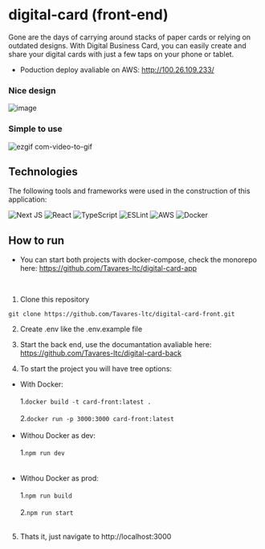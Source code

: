 # digital-card (front-end)
Gone are the days of carrying around stacks of paper cards or relying on outdated designs. With Digital Business Card, you can easily create and share your digital cards with just a few taps on your phone or tablet.

- Poduction deploy avaliable on AWS: http://100.26.109.233/

### Nice design
![image](https://user-images.githubusercontent.com/98609823/228962312-95e4da8c-7fad-4d82-a40d-fcc13b6b9c7a.png)


### Simple to use
![ezgif com-video-to-gif](https://user-images.githubusercontent.com/98609823/228964982-2f3f5893-bec0-40df-b16e-4b941c398f89.gif)

## Technologies
The following tools and frameworks were used in the construction of this application:

  ![Next JS](https://img.shields.io/badge/Next-black?style=for-the-badge&logo=next.js&logoColor=white)
  ![React](https://img.shields.io/badge/react-%2320232a.svg?style=for-the-badge&logo=react&logoColor=%2361DAFB)
  ![TypeScript](https://img.shields.io/badge/typescript-%23007ACC.svg?style=for-the-badge&logo=typescript&logoColor=white)
  ![ESLint](https://img.shields.io/badge/ESLint-4B3263?style=for-the-badge&logo=eslint&logoColor=white)
  ![AWS](https://img.shields.io/badge/AWS-%23FF9900.svg?style=for-the-badge&logo=amazon-aws&logoColor=white)
  ![Docker](https://img.shields.io/badge/docker-%230db7ed.svg?style=for-the-badge&logo=docker&logoColor=white)

## How to run

* You can start both projects with docker-compose, check the monorepo here: https://github.com/Tavares-ltc/digital-card-app
<br>

1. Clone this repository

```
git clone https://github.com/Tavares-ltc/digital-card-front.git
```

2. Create .env like the .env.example file
    
3. Start the back end, use the documantation avaliable here: https://github.com/Tavares-ltc/digital-card-back

    
4. To start the project you will have tree options:
  * With Docker:  <br>  
  1.``docker build -t card-front:latest .``   <br>  
  2.``docker run -p 3000:3000 card-front:latest``   <br>
    <br>    
  * Withou Docker as dev:  <br>  
  1.``npm run dev``   <br>  
    <br>  
  * Withou Docker as prod:  <br>  
  1.``npm run build``   <br>  
  2.``npm run start``   <br> 
    <br>  

5. Thats it, just navigate to http://localhost:3000
